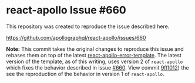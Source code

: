 # react-apollo Issue #660

This repository was created to reproduce the issue described here.

https://github.com/apollographql/react-apollo/issues/660

**Note:** This commit takes the original changes to reproduce this issue and rebases them on top of the latest [react-apollo-error-template](https://github.com/apollographql/react-apollo-error-template/tree/61cd554e3c9a0b4f77f1697a50f2a05cb6184353). The latest version of the template, as of this writing, uses version 2 of `react-apollo` which fixes the behavior described in issue [#660](https://github.com/apollographql/react-apollo/issues/660). View commit [9fff012](https://github.com/newoga/react-apollo-issue-660/tree/9fff01256f2fff935d63bf64da7884a29fead2c1))
the see the reproduction of the behavior in version 1 of `react-apollo`.
